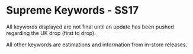 # Supreme Keywords - SS17

All keywords displayed are not final until an update has been pushed regarding the UK drop (first to drop).

All other keywords are estimations and information from in-store releases.
